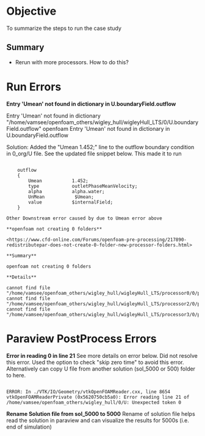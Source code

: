 # Objective

To summarize the steps to run the case study

## Summary

- Rerun with more processors. How to do this?

# Run Errors

**Entry 'Umean' not found in dictionary in U.boundaryField.outflow**

Entry 'Umean' not found in dictionary "/home/vamsee/openfoam_others/wigley_hull/wigleyHull_LTS/0/U.boundaryField.outflow"
openfoam Entry 'Umean' not found in dictionary in U.boundaryField.outflow

Solution:
Added the "Umean           1.452;" line to the outflow boundary condition in 0_org/U file. See the updated file snippet below. This made it to run

<code>
    outflow
    {
        Umean           1.452;
        type            outletPhaseMeanVelocity;
        alpha           alpha.water;
        UnMean           $Umean;
        value           $internalField;
    }
</code>

    Other Downstream error caused by due to Umean error above

    **openfoam not creating 0 folders**

    <https://www.cfd-online.com/Forums/openfoam-pre-processing/217890-redistributepar-does-not-create-0-folder-new-processor-folders.html>

    **Summary**

    openfoam not creating 0 folders

    **Details**

    cannot find file "/home/vamsee/openfoam_others/wigley_hull/wigleyHull_LTS/processor0/0/p_rgh"
    cannot find file "/home/vamsee/openfoam_others/wigley_hull/wigleyHull_LTS/processor2/0/p_rgh"
    cannot find file "/home/vamsee/openfoam_others/wigley_hull/wigleyHull_LTS/processor3/0/p_rgh"

# Paraview PostProcess Errors

**Error in reading 0 in line 21**
See more details on error below. Did not resolve this error. Used the option to check "skip zero time" to avoid this error.
Alternatively can copy U file from another solution (sol_5000 or 500) folder to here.

<code>
ERROR: In ./VTK/IO/Geometry/vtkOpenFOAMReader.cxx, line 8654
vtkOpenFOAMReaderPrivate (0x5620750cb5a0): Error reading line 21 of /home/vamsee/openfoam_others/wigley_hull/0/U: Unexpected token 0
</code>

**Rename Solution file from sol_5000 to 5000**
Rename of solution file helps read the solution in paraview and can visualize the results for 5000s (i.e. end of simulation)
